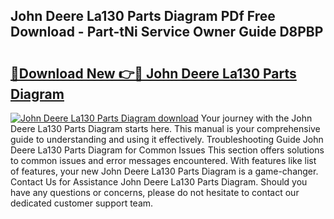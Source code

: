 ## John Deere La130 Parts Diagram PDf Free Download - Part-tNi Service Owner Guide D8PBP

# <h2><a href="http://dfsnib3.blite.top/?on=John+Deere+La130+Parts+Diagram">🔗Download New 👉🔴 John Deere La130 Parts Diagram</a></h2>

[![John Deere La130 Parts Diagram download](https://i.imgur.com/lujVjoI.png)](http://dfsnib3.blite.top/?on=John+Deere+La130+Parts+Diagram)
Your journey with the John Deere La130 Parts Diagram starts here. This manual is your comprehensive guide to understanding and using it effectively. Troubleshooting Guide John Deere La130 Parts Diagram for Common Issues This section offers solutions to common issues and error messages encountered. With features like list of features, your new John Deere La130 Parts Diagram is a game-changer. Contact Us for Assistance John Deere La130 Parts Diagram. Should you have any questions or concerns, please do not hesitate to contact our dedicated customer support team.
